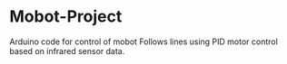 # Mobot-Project
Arduino code for control of mobot
Follows lines using PID motor control based on infrared sensor data.

